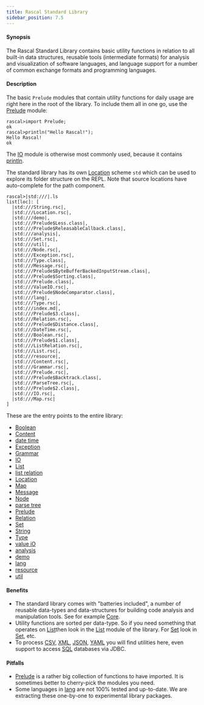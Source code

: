 ```yaml
---
title: Rascal Standard Library
sidebar_position: 7.5
---
```


#### Synopsis

The Rascal Standard Library contains basic utility functions in relation to all built-in data structures,
reusable tools (intermediate formats) for analysis and visualization of software languages,
and language support for a number of common exchange formats and programming languages.

#### Description

The basic `Prelude` modules that contain utility functions for daily usage are right here in the 
root of the library. To include them all in one go, use the [Prelude](../Library/Prelude.md) module:


```rascal-shell 
rascal>import Prelude;
ok
rascal>println("Hello Rascal!");
Hello Rascal!
ok
```

The [IO](../Library/IO.md) module is otherwise most commonly used, because it contains [println](../Library/IO.md#IO-println).

The standard library has its own [Location](../Rascal/Expressions/Values/Location/index.md) scheme `std` which can be used to explore
its folder structure on the REPL. Note that source locations have auto-complete for the path component.


```rascal-shell 
rascal>|std:///|.ls
list[loc]: [
  |std:///String.rsc|,
  |std:///Location.rsc|,
  |std:///demo|,
  |std:///Prelude$Less.class|,
  |std:///Prelude$ReleasableCallback.class|,
  |std:///analysis|,
  |std:///Set.rsc|,
  |std:///util|,
  |std:///Node.rsc|,
  |std:///Exception.rsc|,
  |std:///Type.class|,
  |std:///Message.rsc|,
  |std:///Prelude$ByteBufferBackedInputStream.class|,
  |std:///Prelude$Sorting.class|,
  |std:///Prelude.class|,
  |std:///ValueIO.rsc|,
  |std:///Prelude$NodeComparator.class|,
  |std:///lang|,
  |std:///Type.rsc|,
  |std:///index.md|,
  |std:///Prelude$3.class|,
  |std:///Relation.rsc|,
  |std:///Prelude$Distance.class|,
  |std:///DateTime.rsc|,
  |std:///Boolean.rsc|,
  |std:///Prelude$1.class|,
  |std:///ListRelation.rsc|,
  |std:///List.rsc|,
  |std:///resource|,
  |std:///Content.rsc|,
  |std:///Grammar.rsc|,
  |std:///Prelude.rsc|,
  |std:///Prelude$Backtrack.class|,
  |std:///ParseTree.rsc|,
  |std:///Prelude$2.class|,
  |std:///IO.rsc|,
  |std:///Map.rsc|
]
```

These are the entry points to the entire library:
* [Boolean](../Library/Boolean.md)
* [Content](../Library/Content.md)
* [date time](../Library/DateTime.md)
* [Exception](../Library/Exception.md)
* [Grammar](../Library/Grammar.md)
* [IO](../Library/IO.md)
* [List](../Library/List.md)
* [list relation](../Library/ListRelation.md)
* [Location](../Library/Location.md)
* [Map](../Library/Map.md)
* [Message](../Library/Message.md)
* [Node](../Library/Node.md)
* [parse tree](../Library/ParseTree.md)
* [Prelude](../Library/Prelude.md)
* [Relation](../Library/Relation.md)
* [Set](../Library/Set.md)
* [String](../Library/String.md)
* [Type](../Library/Type.md)
* [value iO](../Library/ValueIO.md)
* [analysis](../Library/analysis/index.md)
* [demo](../Library/demo/index.md)
* [lang](../Library/lang/index.md)
* [resource](../Library/resource/index.md)
* [util](../Library/util/index.md)

#### Benefits

* The standard library comes with "batteries included", a number of reusable data-types and data-structures for building code analysis and manipulation tools. See for example [Core](../Library/analysis/m3/Core.md).
* Utility functions are sorted per data-type. So if you need something that operates on [List](../Rascal/Expressions/Values/List/index.md)then look in the [List](../Library/List.md) module of the library. For [Set](../Rascal/Expressions/Values/Set/index.md) look in [Set](../Library/Set.md), etc.
* To process [CSV](../Library/lang/csv/index.md), [XML](../Library/lang/xml/index.md), [JSON](../Library/lang/json/index.md), [YAML](../Library/lang/yaml/index.md) you will find utilities here, even support to access [SQL](../Library/resource/jdbc/JDBC.md) databases via JDBC.

#### Pitfalls

* [Prelude](../Library/Prelude.md) is a rather big collection of functions to have imported. It is sometimes better to cherry-pick the modules you need.
* Some languages in [lang](../Library/lang/index.md) are not 100% tested and up-to-date. We are extracting these one-by-one to experimental library packages.

